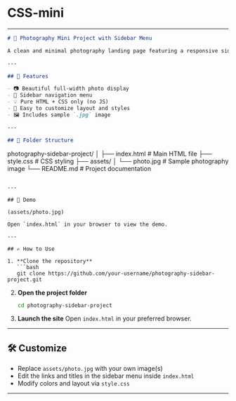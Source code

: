 # CSS-mini

---

```markdown
# 📸 Photography Mini Project with Sidebar Menu

A clean and minimal photography landing page featuring a responsive sidebar menu. Built with HTML and CSS, this project is perfect for showcasing your photo gallery or portfolio in a simple, elegant way.

---

## 🚀 Features

- 📷 Beautiful full-width photo display
- 📁 Sidebar navigation menu
- 💡 Pure HTML + CSS only (no JS)
- 🎨 Easy to customize layout and styles
- 🖼️ Includes sample `.jpg` image

---

## 📂 Folder Structure

```

photography-sidebar-project/
│
├── index.html         # Main HTML file
├── style.css          # CSS styling
├── assets/
│   └── photo.jpg      # Sample photography image
└── README.md          # Project documentation

````

---

## 🧪 Demo

(assets/photo.jpg)

Open `index.html` in your browser to view the demo.

---

## ✍️ How to Use

1. **Clone the repository**  
   ```bash
   git clone https://github.com/your-username/photography-sidebar-project.git
````

2. **Open the project folder**

   ```bash
   cd photography-sidebar-project
   ```

3. **Launch the site**
   Open `index.html` in your preferred browser.

---

## 🛠️ Customize

* Replace `assets/photo.jpg` with your own image(s)
* Edit the links and titles in the sidebar menu inside `index.html`
* Modify colors and layout via `style.css`

---

